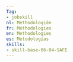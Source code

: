 ```yaml
---
Tag: 
- jobskill
nl: Methodologiën
fr: Méthodologies
en: Methodologies
es: Metodologías
skills:
- skill-base-06-04-SAFE
---
```

